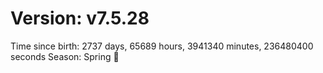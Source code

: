 # Version: v7.5.28
Time since birth: 2737 days, 65689 hours, 3941340 minutes, 236480400 seconds
Season: Spring 🌸
